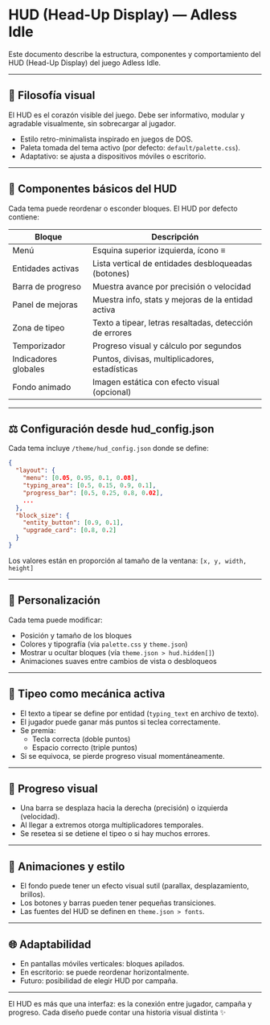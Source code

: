 # HUD (Head-Up Display) — Adless Idle

Este documento describe la estructura, componentes y comportamiento del HUD (Head-Up Display) del juego Adless Idle.

---

## 🎨 Filosofía visual

El HUD es el corazón visible del juego. Debe ser informativo, modular y agradable visualmente, sin sobrecargar al jugador.

- Estilo retro-minimalista inspirado en juegos de DOS.
- Paleta tomada del tema activo (por defecto: `default/palette.css`).
- Adaptativo: se ajusta a dispositivos móviles o escritorio.

---

## 🔹 Componentes básicos del HUD

Cada tema puede reordenar o esconder bloques. El HUD por defecto contiene:

| Bloque                | Descripción                                              |
|-----------------------|----------------------------------------------------------|
| Menú                  | Esquina superior izquierda, ícono ≡                      |
| Entidades activas     | Lista vertical de entidades desbloqueadas (botones)      |
| Barra de progreso     | Muestra avance por precisión o velocidad                 |
| Panel de mejoras      | Muestra info, stats y mejoras de la entidad activa       |
| Zona de tipeo         | Texto a tipear, letras resaltadas, detección de errores  |
| Temporizador          | Progreso visual y cálculo por segundos                   |
| Indicadores globales  | Puntos, divisas, multiplicadores, estadísticas           |
| Fondo animado         | Imagen estática con efecto visual (opcional)             |

---

## ⚖️ Configuración desde hud_config.json

Cada tema incluye `/theme/hud_config.json` donde se define:

```json
{
  "layout": {
    "menu": [0.05, 0.95, 0.1, 0.08],
    "typing_area": [0.5, 0.15, 0.9, 0.1],
    "progress_bar": [0.5, 0.25, 0.8, 0.02],
    ...
  },
  "block_size": {
    "entity_button": [0.9, 0.1],
    "upgrade_card": [0.8, 0.2]
  }
}
```

Los valores están en proporción al tamaño de la ventana: `[x, y, width, height]`

---

## 🌿 Personalización

Cada tema puede modificar:

- Posición y tamaño de los bloques
- Colores y tipografía (via `palette.css` y `theme.json`)
- Mostrar u ocultar bloques (vía `theme.json > hud.hidden[]`)
- Animaciones suaves entre cambios de vista o desbloqueos

---

## 🚀 Tipeo como mecánica activa

- El texto a tipear se define por entidad (`typing_text` en archivo de texto).
- El jugador puede ganar más puntos si teclea correctamente.
- Se premia:
  - Tecla correcta (doble puntos)
  - Espacio correcto (triple puntos)
- Si se equivoca, se pierde progreso visual momentáneamente.

---

## 🔢 Progreso visual

- Una barra se desplaza hacia la derecha (precisión) o izquierda (velocidad).
- Al llegar a extremos otorga multiplicadores temporales.
- Se resetea si se detiene el tipeo o si hay muchos errores.

---

## 📆 Animaciones y estilo

- El fondo puede tener un efecto visual sutil (parallax, desplazamiento, brillos).
- Los botones y barras pueden tener pequeñas transiciones.
- Las fuentes del HUD se definen en `theme.json > fonts`.

---

## 🌐 Adaptabilidad

- En pantallas móviles verticales: bloques apilados.
- En escritorio: se puede reordenar horizontalmente.
- Futuro: posibilidad de elegir HUD por campaña.

---

El HUD es más que una interfaz: es la conexión entre jugador, campaña y progreso. Cada diseño puede contar una historia visual distinta ✨


